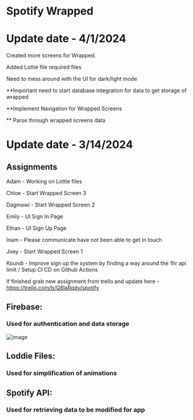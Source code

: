 # Spotify Wrapped

# Update date - 4/1/2024

Created more screens for Wrapped.

Added Lottie file required files

Need to mess around with the UI for dark/light mode

**Important need to start database integration for data to get storage of wrapped

**Implement Navigation for Wrapped Screens

** Parse through wrapped screens data

# Update date - 3/14/2024

## Assignments
Adam - Working on Lottie files

Chloe - Start Wrapped Screen 3

Dagmawi - Start Wrapped Screen 2 

Emily - UI Sign In Page

Ethan - UI Sign Up Page

Inam - Please communicate have not been able to get in touch

Joey - Start Wrapped Screen 1

Koundi - Improve sign up the system by finding a way around the 1hr api limit / Setup CI CD on Github Actions

If finished grab new assignment from trello and update here - https://trello.com/b/Q8laRqdv/spotify

## Firebase:

### Used for authentication and data storage

![image](https://github.com/topgatechstudent/Spotify_App/assets/133879937/1d785151-3e8a-4501-8eba-25fee5f9641e)

## Loddie Files:

### Used for simplification of animations

## Spotify API:

### Used for retrieving data to be modified for app
